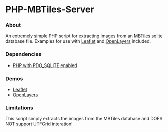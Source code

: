 PHP-MBTiles-Server
==================

### About

An extremely simple PHP script for extracting images from an [MBTiles](https://github.com/mapbox/mbtiles-spec) sqlite database file. Examples for use with [Leaflet](http://leaflet.cloudmade.com/) and [OpenLayers](http://openlayers.org/) included.

### Dependencies

- [PHP with PDO_SQLITE enabled](http://php.net/manual/en/ref.pdo-sqlite.php)

### Demos

- [Leaflet](http://projects.bryanmcbride.com/php-mbtiles-server/leaflet.html)
- [OpenLayers](http://projects.bryanmcbride.com/php-mbtiles-server/openlayers.html)

### Limitations

This script simply extracts the images from the MBTiles database and DOES NOT support UTFGrid interation!